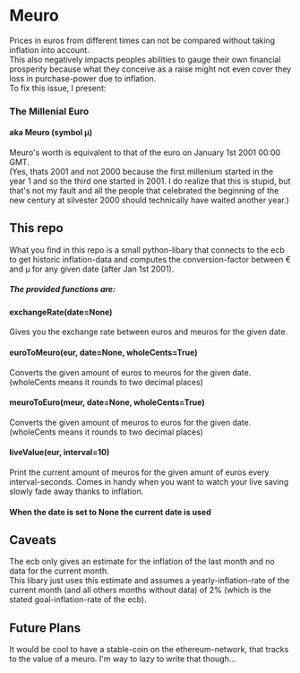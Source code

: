 # Meuro

Prices in euros from different times can not be compared without taking inflation into account.  
This also negatively impacts peoples abilities to gauge their own financial prosperity because what they conceive as a raise might not even cover they loss in purchase-power due to inflation.  
To fix this issue, I present:  
### The Millenial Euro
#### aka Meuro (symbol µ)
Meuro's worth is equivalent to that of the euro on January 1st 2001 00:00 GMT.  
(Yes, thats 2001 and not 2000 because the first millenium started in the year 1 and so the third one started in 2001. I do realize that this is stupid, but that's not my fault and all the people that celebrated the beginning of the new century at silvester 2000 should technically have waited another year.)  
## This repo
What you find in this repo is a small python-libary that connects to the ecb to get historic inflation-data and computes the conversion-factor between € and µ for any given date (after Jan 1st 2001).  
##### The provided functions are:
#### exchangeRate(date=None)
Gives you the exchange rate between euros and meuros for the given date.
#### euroToMeuro(eur, date=None, wholeCents=True)
Converts the given amount of euros to meuros for the given date. (wholeCents means it rounds to two decimal places)
#### meuroToEuro(meur, date=None, wholeCents=True)
Converts the given amount of meuros to euros for the given date. (wholeCents means it rounds to two decimal places)
#### liveValue(eur, interval=10)
Print the current amount of meuros for the given amunt of euros every interval-seconds. Comes in handy when you want to watch your live saving slowly fade away thanks to inflation.
#### When the date is set to None the current date is used
## Caveats
The ecb only gives an estimate for the inflation of the last month and no data for the current month.  
This libary just uses this estimate and assumes a yearly-inflation-rate of the current month (and all others months without data) of 2% (which is the stated goal-inflation-rate of the ecb).
## Future Plans
It would be cool to have a stable-coin on the ethereum-network, that tracks to the value of a meuro. I'm way to lazy to write that though...
